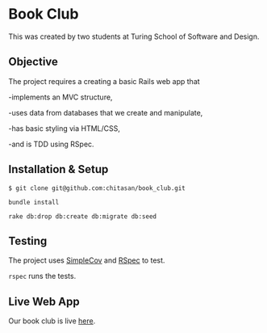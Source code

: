 # Book Club

This was created by two students at Turing School of Software and Design.

## Objective
The project requires a creating a basic Rails web app that 

  -implements an MVC structure,
  
  -uses data from databases that we create and manipulate,
  
  -has basic styling via HTML/CSS,
  
  -and is TDD using RSpec.

## Installation & Setup
`$ git clone git@github.com:chitasan/book_club.git`

`bundle install`

`rake db:drop db:create db:migrate db:seed`

## Testing
The project uses <a href="https://github.com/colszowka/simplecov"> SimpleCov</a> and <a href="https://github.com/rspec/rspec"> RSpec</a> to test. 

`rspec` runs the tests.

## Live Web App
Our book club is live <a href="https://peaceful-journey-37079.herokuapp.com/"> here</a>. 


